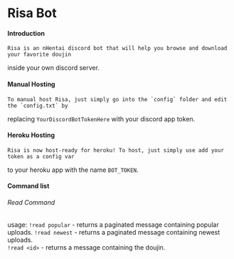 # Risa Bot
 
#### Introduction

    Risa is an nHentai discord bot that will help you browse and download your favorite doujin
inside your own discord server.

#### Manual Hosting

    To manual host Risa, just simply go into the `config` folder and edit the `config.txt` by 
replacing `YourDiscordBotTokenHere` with your discord app token.

#### Heroku Hosting

    Risa is now host-ready for heroku! To host, just simply use add your token as a config var 
to your heroku app with the name `BOT_TOKEN`.

#### Command list

###### Read Command

usage: 
    `!read popular` - returns a paginated message containing popular uploads.
    `!read newest`  - returns a paginated message containing newest uploads.   
    `!read <id>`    - returns a message containing the doujin.  

    